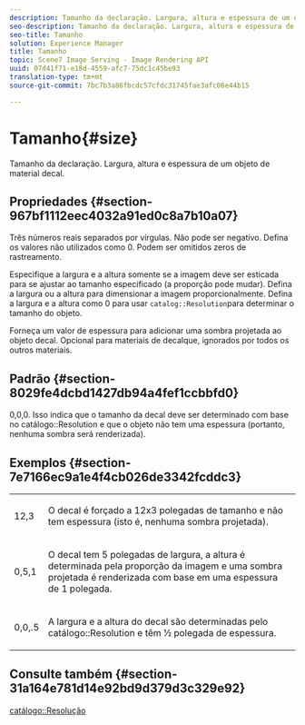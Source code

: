 ```yaml
---
description: Tamanho da declaração. Largura, altura e espessura de um objeto de material decal.
seo-description: Tamanho da declaração. Largura, altura e espessura de um objeto de material decal.
seo-title: Tamanho
solution: Experience Manager
title: Tamanho
topic: Scene7 Image Serving - Image Rendering API
uuid: 07d41f71-e18d-4559-afc7-75dc1c45be93
translation-type: tm+mt
source-git-commit: 7bc7b3a86fbcdc57cfdc31745fae3afc06e44b15

---
```



# Tamanho{#size}

Tamanho da declaração. Largura, altura e espessura de um objeto de material decal.

## Propriedades {#section-967bf1112eec4032a91ed0c8a7b10a07}

Três números reais separados por vírgulas. Não pode ser negativo. Defina os valores não utilizados como 0. Podem ser omitidos zeros de rastreamento.

Especifique a largura e a altura somente se a imagem deve ser esticada para se ajustar ao tamanho especificado (a proporção pode mudar). Defina a largura ou a altura para dimensionar a imagem proporcionalmente. Defina a largura e a altura como 0 para usar `catalog::Resolution`para determinar o tamanho do objeto.

Forneça um valor de espessura para adicionar uma sombra projetada ao objeto decal. Opcional para materiais de decalque, ignorados por todos os outros materiais.

## Padrão {#section-8029fe4dcbd1427db94a4fef1ccbbfd0}

0,0,0. Isso indica que o tamanho da decal deve ser determinado com base no catálogo::Resolution e que o objeto não tem uma espessura (portanto, nenhuma sombra será renderizada).

## Exemplos {#section-7e7166ec9a1e4f4cb026de3342fcddc3}

<table id="simpletable_E3503BD975F342C58DDB4C2B56BF0CEE"> 
 <tr class="strow"> 
  <td class="stentry"> <p>12,3 </p></td> 
  <td class="stentry"> <p>O decal é forçado a 12x3 polegadas de tamanho e não tem espessura (isto é, nenhuma sombra projetada). </p></td> 
 </tr> 
 <tr class="strow"> 
  <td class="stentry"> <p>0,5,1 </p></td> 
  <td class="stentry"> <p>O decal tem 5 polegadas de largura, a altura é determinada pela proporção da imagem e uma sombra projetada é renderizada com base em uma espessura de 1 polegada. </p></td> 
 </tr> 
 <tr class="strow"> 
  <td class="stentry"> <p>0,0,.5 </p></td> 
  <td class="stentry"> <p>A largura e a altura do decal são determinadas pelo catálogo::Resolution e têm ½ polegada de espessura. </p></td> 
 </tr> 
</table>

## Consulte também {#section-31a164e781d14e92bd9d379d3c329e92}

[catálogo::Resolução](../../../../../ir-api/material-cat/image-rendering-api-ref/c-ir-material-catalog/c-ir-attributes-reference/r-ir-resolution.md#reference-09fe14e6bfbf4db6b7f4369fffecc806)
